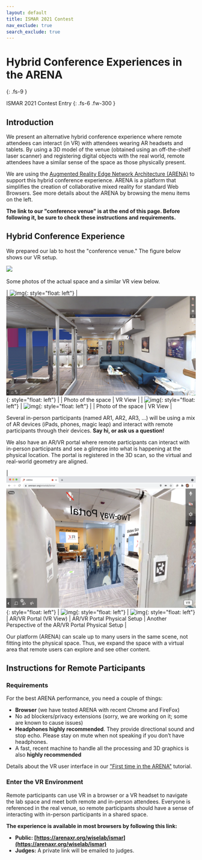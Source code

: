 ```yaml
---
layout: default
title: ISMAR 2021 Contest
nav_exclude: true
search_exclude: true
---
```


# Hybrid Conference Experiences in the ARENA
{: .fs-9 }

ISMAR 2021 Contest Entry
{: .fs-6 .fw-300 }

## Introduction

We present an alternative hybrid conference experience where remote attendees can interact (in VR) with attendees wearing AR headsets and tablets. By using a 3D model of the venue (obtained using an off-the-shelf laser scanner) and registering digital objects with the real world, remote attendees have a similar sense of the space as those physically present.

We are using the [Augmented Reality Edge Network Architecture (ARENA)](https://arenaxr.org) to support this hybrid conference experience. ARENA is a platform that simplifies the creation of collaborative mixed reality for standard Web Browsers. See more details about the ARENA by browsing the menu items on the left.

**The link to our "conference venue" is at the end of this page. Before following it, be sure to check these instructions and requirements.**

## Hybrid Conference Experience

We prepared our lab to host the "conference venue." The figure below shows our VR setup.

![](/assets/img/ismar-contest/space-annotated.png)

Some photos of the actual space and a similar VR view below.

| ![img](/assets/img/ismar-contest/cic-annex.png){: style="float: left"} | ![img](/assets/img/ismar-contest/cic-annex-vr.jpg){: style="float: left"} |
| Photo of the space | VR View |
| ![img](/assets/img/ismar-contest/cic-annex-1.png){: style="float: left"} | ![img](/assets/img/ismar-contest/cic-annex-1-vr.png){: style="float: left"} |
| Photo of the space | VR View |

Several in-person participants (named AR1, AR2, AR3, ...) will be using a mix of AR devices (iPads, phones, magic leap) and interact with remote participants through their devices. **Say hi, or ask us a question!**

We also have an AR/VR portal where remote participants can interact with in-person participants and see a glimpse into what is happening at the physical location. The portal is registered in the 3D scan, so the virtual and real-world geometry are aligned.

| ![img](/assets/img/ismar-contest/portal-vr.png){: style="float: left"} | ![img](/assets/img/ismar-contest/portal-1.png){: style="float: left"} | ![img](/assets/img/ismar-contest/portal-2.png){: style="float: left"}
| AR/VR Portal (VR View) | AR/VR Portal Physical Setup | Another Perspective of the AR/VR Portal Physical Setup |

Our platform (ARENA) can scale up to many users in the same scene, not fitting into the physical space. Thus, we expand the space with a virtual area that remote users can explore and see other content.

## Instructions for Remote Participants

### Requirements
For the best ARENA performance, you need a couple of things:
- **Browser** (we have tested ARENA with recent Chrome and FireFox)
- No ad blockers/privacy extensions (sorry, we are working on it; some are known to cause issues)
- **Headphones highly recommended**. They provide directional sound and stop echo. Please stay on mute when not speaking if you don’t have headphones.
- A fast, recent machine to handle all the processing and 3D graphics is also **highly recommended**

Details about the VR user interface in our ["First time in the ARENA"](/content/overview/user-guide.html) tutorial.

### Enter the VR Environment

Remote participants can use VR in a browser or a VR headset to navigate the lab space and meet both remote and in-person attendees. Everyone is referenced in the real venue, so remote participants should have a sense of interacting with in-person participants in a shared space.

**The experience is available in most browsers by following this link:**
- **Public: [https://arenaxr.org/wiselab/ismar](https://arenaxr.org/wiselab/ismar)**
- **Judges:** A private link will be emailed to judges.
